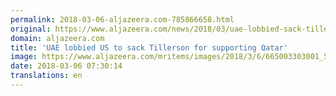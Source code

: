 ```yaml
---
permalink: 2018-03-06-aljazeera.com-785866658.html
original: https://www.aljazeera.com/news/2018/03/uae-lobbied-sack-tillerson-supporting-qatar-180306070303452.html
domain: aljazeera.com
title: 'UAE lobbied US to sack Tillerson for supporting Qatar'
image: https://www.aljazeera.com/mritems/images/2018/3/6/665003303001_5745736235001_5745707104001-th.jpg
date: 2018-03-06 07:30:14
translations: en
---
```


